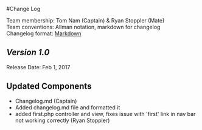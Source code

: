 #Change Log

Team membership:  Tom Nam (Captain) & Ryan Stoppler (Mate)  
Team conventions: Allman notation, markdown for changelog  
Changelog format: [Markdown](https://github.com/adam-p/markdown-here/wiki/Markdown-Cheatsheet) 


## *Version 1.0*

Release Date: Feb 1, 2017

## Updated Components

-	Changelog.md 	(Captain)
- Added changelog.md file and formatted it
- added first.php controller and view, fixes issue with 'first' link in nav bar not working correctly (Ryan Stoppler)

